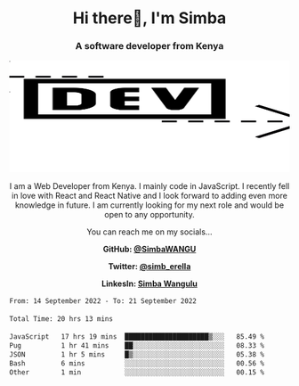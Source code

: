 
<h1 align="center"> Hi there👋, I'm Simba</h1>
<h3 align="center">A software developer from Kenya</h3>

<img src="/arrow-svgrepo-com.svg" margin="auto" width="100%" height="200px">


<p align="center">I am a Web Developer from Kenya. I mainly code in JavaScript. I recently fell in love with React and React Native and I look forward to adding even more knowledge in future. I am currently looking for my next role and would be open to any opportunity.</p>

<p align="center">You can reach me on my socials... </p>

<div align="center">

__<p>  GitHub: [@SimbaWANGU](https://github.com/SimbaWANGU)__  </p>
__<p> Twitter: [@simb_erella](https://twitter.com/simb_erella)__ </p>
__<p> LinkesIn: [Simba Wangulu](https://www.linkedin.com/in/simba-wangulu/)__ </p>

</div>

<!--START_SECTION:waka-->

```text
From: 14 September 2022 - To: 21 September 2022

Total Time: 20 hrs 13 mins

JavaScript   17 hrs 19 mins  █████████████████████▒░░░   85.49 %
Pug          1 hr 41 mins    ██░░░░░░░░░░░░░░░░░░░░░░░   08.33 %
JSON         1 hr 5 mins     █▒░░░░░░░░░░░░░░░░░░░░░░░   05.38 %
Bash         6 mins          ░░░░░░░░░░░░░░░░░░░░░░░░░   00.56 %
Other        1 min           ░░░░░░░░░░░░░░░░░░░░░░░░░   00.15 %
```

<!--END_SECTION:waka-->
